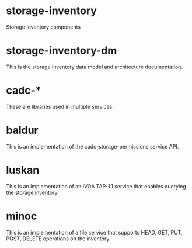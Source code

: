 # storage-inventory
Storage Inventory components

# storage-inventory-dm

This is the storage inventory data model and architecture documentation.

# cadc-*

These are libraries used in multiple services.

# baldur
This is an implementation of the cadc-storage-permissions service API.

# luskan
This is an implementation of an IVOA TAP-1.1 service that enables querying the storage inventory.

# minoc
This is an implementation of a file service that supports HEAD, GET, PUT, POST, DELETE operations on the inventory.
